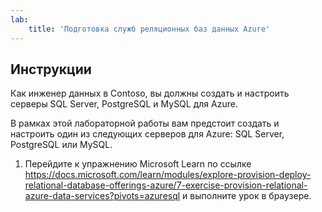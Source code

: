 ```yaml
---
lab:
    title: 'Подготовка служб реляционных баз данных Azure'
---
```


## Инструкции
Как инженер данных в Contoso, вы должны создать и настроить серверы SQL Server, PostgreSQL и MySQL для Azure.

В рамках этой лабораторной работы вам предстоит создать и настроить один из следующих серверов для Azure: SQL Server, PostgreSQL или MySQL.

1.	Перейдите к упражнению Microsoft Learn по ссылке https://docs.microsoft.com/learn/modules/explore-provision-deploy-relational-database-offerings-azure/7-exercise-provision-relational-azure-data-services?pivots=azuresql и выполните урок в браузере. 

